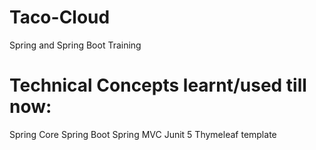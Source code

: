 # Taco-Cloud
Spring and Spring Boot Training

# Technical Concepts learnt/used till now:
Spring Core
Spring Boot
Spring MVC
Junit 5
Thymeleaf template
